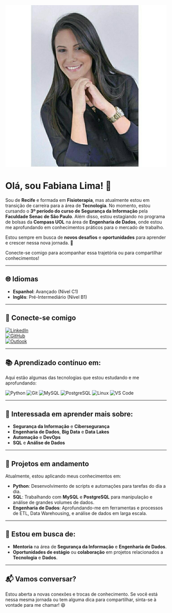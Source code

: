 
![Minha Foto](https://github.com/Fabianaccblima/Fabianaccblima/blob/main/perfil.jpeg)


# Olá, sou Fabiana Lima! 👋

Sou de **Recife** e formada em **Fisioterapia**, mas atualmente estou em transição de carreira para a área de **Tecnologia**. No momento, estou cursando o **3º período do curso de Segurança da Informação** pela **Faculdade Senac de São Paulo**. Além disso, estou estagiando no programa de bolsas da **Compass UOL** na área de **Engenharia de Dados**, onde estou me aprofundando em conhecimentos práticos para o mercado de trabalho.

Estou sempre em busca de **novos desafios** e **oportunidades** para aprender e crescer nessa nova jornada. 🚀

Conecte-se comigo para acompanhar essa trajetória ou para compartilhar conhecimentos!

---

## 🌐 Idiomas
- **Espanhol**: Avançado (Nível C1)
- **Inglês**: Pré-Intermediário (Nível B1)

---

## 🔗 Conecte-se comigo

[![LinkedIn](https://img.shields.io/badge/LinkedIn-1B1F23?style=for-the-badge&logo=linkedin&logoColor=white)](https://www.linkedin.com/in/fabianalimaciberseguranca)  
[![GitHub](https://img.shields.io/badge/GitHub-1B1F23?style=for-the-badge&logo=github&logoColor=white)](https://github.com/fabianagomes)  
[![Outlook](https://img.shields.io/badge/outlook-1B1F23?style=for-the-badge&logo=microsoft-outlook&logoColor=white)](mailto:fabiana_ccblima@hotmail.com)

---

## 📚 Aprendizado contínuo em:

Aqui estão algumas das tecnologias que estou estudando e me aprofundando:

![Python](https://img.shields.io/badge/python-1B1F23?style=for-the-badge&logo=python&logoColor=white)
![Git](https://img.shields.io/badge/GIT-1B1F23?style=for-the-badge&logo=git&logoColor=white)
![MySQL](https://img.shields.io/badge/MySQL-1B1F23?style=for-the-badge&logo=mysql&logoColor=white)
![PostgreSQL](https://img.shields.io/badge/PostgreSQL-1B1F23?style=for-the-badge&logo=postgresql&logoColor=white)
![Linux](https://img.shields.io/badge/linux-1B1F23?style=for-the-badge&logo=linux&logoColor=white)
![VS Code](https://img.shields.io/badge/VS%20Code-1B1F23?style=for-the-badge&logo=visual-studio-code&logoColor=white)

---

## 🧠 Interessada em aprender mais sobre:

- **Segurança da Informação** e **Cibersegurança**
- **Engenharia de Dados**, **Big Data** e **Data Lakes**
- **Automação** e **DevOps**
- **SQL** e **Análise de Dados**

---

## 🚀 Projetos em andamento

Atualmente, estou aplicando meus conhecimentos em:

- **Python**: Desenvolvimento de scripts e automações para tarefas do dia a dia.
- **SQL**: Trabalhando com **MySQL** e **PostgreSQL** para manipulação e análise de grandes volumes de dados.
- **Engenharia de Dados**: Aprofundando-me em ferramentas e processos de ETL, Data Warehousing, e análise de dados em larga escala.

---

## 🌱 Estou em busca de:

- **Mentoria** na área de **Segurança da Informação** e **Engenharia de Dados**.
- **Oportunidades de estágio** ou **colaboração** em projetos relacionados a **Tecnologia** e **Dados**.

---

## 📬 Vamos conversar?

Estou aberta a novas conexões e trocas de conhecimento. Se você está nessa mesma jornada ou tem alguma dica para compartilhar, sinta-se à vontade para me chamar! 😄


